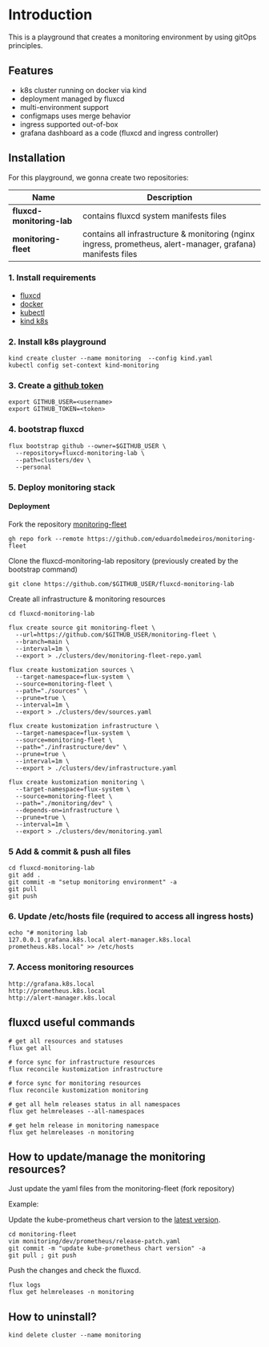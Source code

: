 # Introduction

This is a playground that creates a monitoring environment by using gitOps principles.

## Features

  * k8s cluster running on docker via kind
  * deployment managed by fluxcd
  * multi-environment support
  * configmaps uses merge behavior
  * ingress supported out-of-box
  * grafana dashboard as a code (fluxcd and ingress controller)

## Installation

For this playground, we gonna create two repositories:

| Name                       | Description                                                                                                   |
| -------------------------- | ------------------------------------------------------------------------------------------------------------- |
| **fluxcd-monitoring-lab**  | contains fluxcd system manifests files                                                                        |
| **monitoring-fleet**       | contains all infrastructure & monitoring (nginx ingress, prometheus, alert-manager, grafana) manifests files  |
    

### 1. Install requirements

* [fluxcd](https://fluxcd.io/)
* [docker](https://www.docker.com/)
* [kubectl](https://kubernetes.io/docs/tasks/tools/)
* [kind k8s](https://kind.sigs.k8s.io/docs/user/quick-start/#installation)


### 2. Install k8s playground

```
kind create cluster --name monitoring  --config kind.yaml
kubectl config set-context kind-monitoring
```

### 3. Create a [github token](https://docs.github.com/en/enterprise-server@3.4/authentication/keeping-your-account-and-data-secure/creating-a-personal-access-token)

```
export GITHUB_USER=<username>
export GITHUB_TOKEN=<token>
```

### 4. bootstrap fluxcd

```
flux bootstrap github --owner=$GITHUB_USER \
  --repository=fluxcd-monitoring-lab \
  --path=clusters/dev \
  --personal
```

### 5. Deploy monitoring stack

#### Deployment

Fork the repository [monitoring-fleet](https://github.com/eduardolmedeiros/monitoring-fleet)

```
gh repo fork --remote https://github.com/eduardolmedeiros/monitoring-fleet
```

Clone the fluxcd-monitoring-lab repository (previously created by the bootstrap command)

```
git clone https://github.com/$GITHUB_USER/fluxcd-monitoring-lab
```


Create all infrastructure & monitoring resources

```
cd fluxcd-monitoring-lab

flux create source git monitoring-fleet \
  --url=https://github.com/$GITHUB_USER/monitoring-fleet \
  --branch=main \
  --interval=1m \
  --export > ./clusters/dev/monitoring-fleet-repo.yaml

flux create kustomization sources \
  --target-namespace=flux-system \
  --source=monitoring-fleet \
  --path="./sources" \
  --prune=true \
  --interval=1m \
  --export > ./clusters/dev/sources.yaml

flux create kustomization infrastructure \
  --target-namespace=flux-system \
  --source=monitoring-fleet \
  --path="./infrastructure/dev" \
  --prune=true \
  --interval=1m \
  --export > ./clusters/dev/infrastructure.yaml

flux create kustomization monitoring \
  --target-namespace=flux-system \
  --source=monitoring-fleet \
  --path="./monitoring/dev" \
  --depends-on=infrastructure \
  --prune=true \
  --interval=1m \
  --export > ./clusters/dev/monitoring.yaml
```

### 5 Add & commit & push all files

```
cd fluxcd-monitoring-lab
git add .
git commit -m "setup monitoring environment" -a
git pull
git push
```

### 6. Update /etc/hosts file (required to access all ingress hosts)

```
echo "# monitoring lab
127.0.0.1 grafana.k8s.local alert-manager.k8s.local prometheus.k8s.local" >> /etc/hosts
```

### 7. Access monitoring resources

```
http://grafana.k8s.local
http://prometheus.k8s.local
http://alert-manager.k8s.local
```

## fluxcd useful commands

```
# get all resources and statuses
flux get all 

# force sync for infrastructure resources
flux reconcile kustomization infrastructure

# force sync for monitoring resources
flux reconcile kustomization monitoring

# get all helm releases status in all namespaces
flux get helmreleases --all-namespaces

# get helm release in monitoring namespace
flux get helmreleases -n monitoring 
```

## How to update/manage the monitoring resources?

Just update the yaml files from the monitoring-fleet (fork repository)

Example:

Update the kube-prometheus chart version to the [latest version](https://artifacthub.io/packages/helm/prometheus-community/kube-prometheus-stack).


```
cd monitoring-fleet
vim monitoring/dev/prometheus/release-patch.yaml
git commit -m "update kube-prometheus chart version" -a
git pull ; git push
```

Push the changes and check the fluxcd.

```
flux logs
flux get helmreleases -n monitoring 
```

## How to uninstall?

```
kind delete cluster --name monitoring
```
